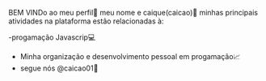 BEM VINDo ao meu perfil🔫
meu nome e caique(caicao)🦍
minhas principais atividades na plataforma estâo relacionadas à:

-progamação Javascrip💻
- Minha organização e desenvolvimento pessoal em progamação📈
- segue nós @caicao01💪

